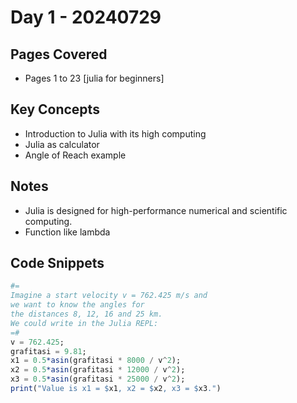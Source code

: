 # Day 1 - 20240729

## Pages Covered
- Pages 1 to 23 [julia for beginners]

## Key Concepts
- Introduction to Julia with its high computing
- Julia as calculator
- Angle of Reach example

## Notes
- Julia is designed for high-performance numerical and scientific computing.
- Function like lambda

## Code Snippets
```julia
#= 
Imagine a start velocity v = 762.425 m/s and 
we want to know the angles for
the distances 8, 12, 16 and 25 km. 
We could write in the Julia REPL:
=#
v = 762.425;
grafitasi = 9.81;
x1 = 0.5*asin(grafitasi * 8000 / v^2);
x2 = 0.5*asin(grafitasi * 12000 / v^2);
x3 = 0.5*asin(grafitasi * 25000 / v^2);
print("Value is x1 = $x1, x2 = $x2, x3 = $x3.")
```